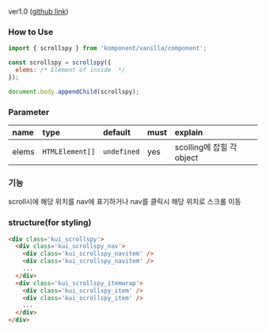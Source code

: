 ver1.0 ([github link](https://github.com/Komponent1/Komponent/tree/master/Vanilla/app/srcs/components/scrollspy))

### How to Use

~~~javascript
import { scrollspy } from 'komponent/vanilla/component';

const scrollspy = scrollspy({ 
  elems: /* Element of inside  */
});

document.body.appendChild(scrollspy);
~~~

### Parameter

|name|type|default|must|explain|
|:---|:---|:---|:---|:---|
|elems|`HTMLElement[]`|`undefined`|yes|scolling에 잡힐 각 object|


### 기능
scroll시에 해당 위치를 nav에 표기하거나 nav를 클릭시 해당 위치로 스크롤 이동

### structure(for styling)
```html
<div class='kui_scrollspy'>
  <div class='kui_scrollspy_nav'>
    <div class='kui_scrollspy_navitem' />
    <div class='kui_scrollspy_navitem' />
    ...
  </div>
  <div class='kui_scrollspy_itemwrap'>
    <div class='kui_scrollspy_item' />
    <div class='kui_scrollspy_item' />
    ...
  </div>
</div>
```

